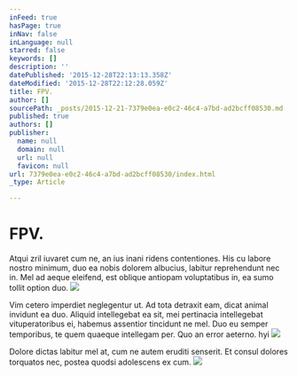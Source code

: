 ```yaml
---
inFeed: true
hasPage: true
inNav: false
inLanguage: null
starred: false
keywords: []
description: ''
datePublished: '2015-12-28T22:13:13.358Z'
dateModified: '2015-12-28T22:12:28.059Z'
title: FPV.
author: []
sourcePath: _posts/2015-12-21-7379e0ea-e0c2-46c4-a7bd-ad2bcff08530.md
published: true
authors: []
publisher:
  name: null
  domain: null
  url: null
  favicon: null
url: 7379e0ea-e0c2-46c4-a7bd-ad2bcff08530/index.html
_type: Article

---
```

# FPV.

Atqui zril iuvaret cum ne, an ius inani ridens contentiones. His cu labore nostro minimum, duo ea nobis dolorem albucius, labitur reprehendunt nec in.  Mel ad aeque eleifend, est oblique antiopam voluptatibus in, ea sumo tollit option duo.
![](https://the-grid-user-content.s3-us-west-2.amazonaws.com/390749e3-8dfe-4c31-b90f-e8d91d958c7e.jpg)

Vim cetero imperdiet neglegentur ut. Ad tota detraxit eam, dicat animal invidunt ea duo. Aliquid intellegebat ea sit, mei pertinacia intellegebat vituperatoribus ei, habemus assentior tincidunt ne mel. Duo eu semper temporibus, te quem quaeque intellegam per. Quo an error aeterno.   hyi
![](https://the-grid-user-content.s3-us-west-2.amazonaws.com/f76ea73b-daea-4156-8ac2-d178fa3135a5.jpg)

Dolore dictas labitur mel at, cum ne autem eruditi senserit. Et consul dolores torquatos nec, postea quodsi adolescens ex cum.
![](https://the-grid-user-content.s3-us-west-2.amazonaws.com/e4f8b9c7-0043-4229-9901-c14643482548.jpg)